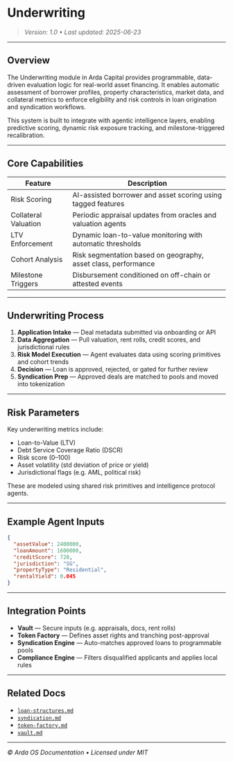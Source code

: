 # Underwriting

> *Version: 1.0 • Last updated: 2025-06-23*

---

## Overview

The Underwriting module in Arda Capital provides programmable, data-driven evaluation logic for real-world asset financing. It enables automatic assessment of borrower profiles, property characteristics, market data, and collateral metrics to enforce eligibility and risk controls in loan origination and syndication workflows.

This system is built to integrate with agentic intelligence layers, enabling predictive scoring, dynamic risk exposure tracking, and milestone-triggered recalibration.

---

## Core Capabilities

| Feature | Description |
|---------|-------------|
| Risk Scoring | AI-assisted borrower and asset scoring using tagged features |
| Collateral Valuation | Periodic appraisal updates from oracles and valuation agents |
| LTV Enforcement | Dynamic loan-to-value monitoring with automatic thresholds |
| Cohort Analysis | Risk segmentation based on geography, asset class, performance |
| Milestone Triggers | Disbursement conditioned on off-chain or attested events |

---

## Underwriting Process

1. **Application Intake** — Deal metadata submitted via onboarding or API
2. **Data Aggregation** — Pull valuation, rent rolls, credit scores, and jurisdictional rules
3. **Risk Model Execution** — Agent evaluates data using scoring primitives and cohort trends
4. **Decision** — Loan is approved, rejected, or gated for further review
5. **Syndication Prep** — Approved deals are matched to pools and moved into tokenization

---

## Risk Parameters

Key underwriting metrics include:

- Loan-to-Value (LTV)
- Debt Service Coverage Ratio (DSCR)
- Risk score (0–100)
- Asset volatility (std deviation of price or yield)
- Jurisdictional flags (e.g. AML, political risk)

These are modeled using shared risk primitives and intelligence protocol agents.

---

## Example Agent Inputs

```json
{
  "assetValue": 2400000,
  "loanAmount": 1600000,
  "creditScore": 720,
  "jurisdiction": "SG",
  "propertyType": "Residential",
  "rentalYield": 0.045
}
```

---

## Integration Points

- **Vault** — Secure inputs (e.g. appraisals, docs, rent rolls)
- **Token Factory** — Defines asset rights and tranching post-approval
- **Syndication Engine** — Auto-matches approved loans to programmable pools
- **Compliance Engine** — Filters disqualified applicants and applies local rules

---

## Related Docs

- [`loan-structures.md`](./loan-structures.md)
- [`syndication.md`](./syndication.md)
- [`token-factory.md`](../arda-core/token-factory.md)
- [`vault.md`](../arda-core/vault.md)

---

*© Arda OS Documentation • Licensed under MIT*
